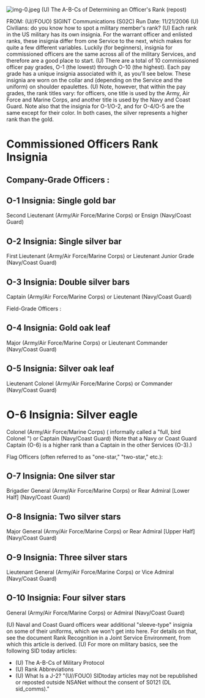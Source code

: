 ![img-0.jpeg](img-0.jpeg)
(U) The A-B-Cs of Determining an Officer's Rank (repost)

FROM: (U//FOUO) SIGINT Communications (S02C) Run Date: $11 / 21 / 2006$
(U) Civilians: do you know how to spot a military member's rank?
(U) Each rank in the US military has its own insignia. For the warrant officer and enlisted ranks, these insignia differ from one Service to the next, which makes for quite a few different variables. Luckily (for beginners), insignia for commissioned officers are the same across all of the military Services, and therefore are a good place to start.
(U) There are a total of 10 commissioned officer pay grades, O-1 (the lowest) through O-10 (the highest). Each pay grade has a unique insignia associated with it, as you'll see below. These insignia are worn on the collar and (depending on the Service and the uniform) on shoulder epaulettes.
(U) Note, however, that within the pay grades, the rank titles vary: for officers, one title is used by the Army, Air Force and Marine Corps, and another title is used by the Navy and Coast Guard. Note also that the insignia for O-1/O-2, and for O-4/O-5 are the same except for their color. In both cases, the silver represents a higher rank than the gold.

# Commissioned Officers Rank Insignia 

## Company-Grade Officers :

## O-1 Insignia: Single gold bar

Second Lieutenant (Army/Air Force/Marine Corps) or
Ensign (Navy/Coast Guard)

## O-2 Insignia: Single silver bar

First Lieutenant (Army/Air Force/Marine Corps) or
Lieutenant Junior Grade (Navy/Coast Guard)

## O-3 Insignia: Double silver bars

Captain (Army/Air Force/Marine Corps) or
Lieutenant (Navy/Coast Guard)

Field-Grade Officers :

## O-4 Insignia: Gold oak leaf

Major (Army/Air Force/Marine Corps) or
Lieutenant Commander (Navy/Coast Guard)

## O-5 Insignia: Silver oak leaf
Lieutenant Colonel (Army/Air Force/Marine Corps) or Commander (Navy/Coast Guard)

# O-6 Insignia: Silver eagle 

Colonel (Army/Air Force/Marine Corps) ( informally called a "full, bird Colonel ") or Captain (Navy/Coast Guard) (Note that a Navy or Coast Guard Captain (O-6) is a higher rank than a Captain in the other Services (O-3).)

Flag Officers (often referred to as "one-star," "two-star," etc.):

## O-7 Insignia: One silver star

Brigadier General (Army/Air Force/Marine Corps) or
Rear Admiral [Lower Half] (Navy/Coast Guard)

## O-8 Insignia: Two silver stars

Major General (Army/Air Force/Marine Corps) or
Rear Admiral [Upper Half] (Navy/Coast Guard)

## O-9 Insignia: Three silver stars

Lieutenant General (Army/Air Force/Marine Corps) or
Vice Admiral (Navy/Coast Guard)

## O-10 Insignia: Four silver stars

General (Army/Air Force/Marine Corps) or
Admiral (Navy/Coast Guard)

(U) Naval and Coast Guard officers wear additional "sleeve-type" insignia on some of their uniforms, which we won't get into here. For details on that, see the document Rank Recognition in a Joint Service Environment, from which this article is derived.
(U) For more on military basics, see the following SID today articles:

- (U) The A-B-Cs of Military Protocol
- (U) Rank Abbreviations
- (U) What Is a J-2?
"(U//FOUO) SIDtoday articles may not be republished or reposted outside NSANet without the consent of S0121 (DL sid_comms)."
